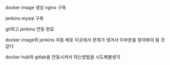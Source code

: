 docker image 생성 nginx 구축

jenkins mysql 구축

git하고 jenkins 연동 완료

docker image와 jenkins 자동 배포 이곳에서 문제가 생겨서 이부분을 찾아봐야 될 것 같다

docker hub와 gitlab을 연동시켜서 하는방법을 시도해볼생각
